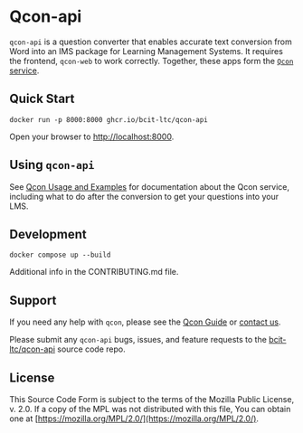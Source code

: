 # Qcon-api

`qcon-api` is a question converter that enables accurate text conversion from Word into an IMS package for Learning Management Systems. It requires the frontend, `qcon-web` to work correctly. Together, these apps form the [`Qcon` service](https://qcon.ltc.bcit.ca).

## Quick Start

    docker run -p 8000:8000 ghcr.io/bcit-ltc/qcon-api

Open your browser to [http://localhost:8000](http://localhost:8000).

## Using `qcon-api`

See [Qcon Usage and Examples](https://qcon-guide.ltc.bcit.ca) for documentation about the Qcon service, including what to do after the conversion to get your questions into your LMS.

## Development

    docker compose up --build

Additional info in the CONTRIBUTING.md file.

## Support

If you need any help with `qcon`, please see the [Qcon Guide](https://qcon-guide.ltc.bcit.ca) or [contact us](mailto:ltc_techops@bcit.ca).

Please submit any `qcon-api` bugs, issues, and feature requests to the [bcit-ltc/qcon-api](https://github.com/bcit-ltc/qcon-api) source code repo.

## License

This Source Code Form is subject to the terms of the Mozilla Public
License, v. 2.0. If a copy of the MPL was not distributed with this
file, You can obtain one at [https://mozilla.org/MPL/2.0/](https://mozilla.org/MPL/2.0/).

